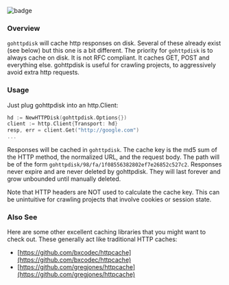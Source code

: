 ![badge](https://github.com/gurgeous/gohttpdisk/workflows/Test/badge.svg)

### Overview

`gohttpdisk` will cache http responses on disk. Several of these already exist (see below) but this one is a bit different. The priority for `gohttpdisk` is to always cache on disk. It is not RFC compliant. It caches GET, POST and everything else. gohttpdisk is useful for crawling projects, to aggressively avoid extra http requests.

### Usage

Just plug gohttpdisk into an http.Client:

```go
hd := NewHTTPDisk(gohttpdisk.Options{})
client := http.Client{Transport: hd}
resp, err = client.Get("http://google.com")
...
```

Responses will be cached in `gohttpdisk`. The cache key is the md5 sum of the HTTP method, the normalized URL, and the request body. The path will be of the form `gohttpdisk/98/fa/1f08556382802ef7e26852c527c2`. Responses never expire and are never deleted by gohttpdisk. They will last forever and grow unbounded until manually deleted.

Note that HTTP headers are NOT used to calculate the cache key. This can be unintuitive for crawling projects that involve cookies or session state.

### Also See

Here are some other excellent caching libraries that you might want to check out. These generally act like traditional HTTP caches:

- [https://github.com/bxcodec/httpcache](https://github.com/bxcodec/httpcache)
- [https://github.com/gregjones/httpcache](https://github.com/gregjones/httpcache)
